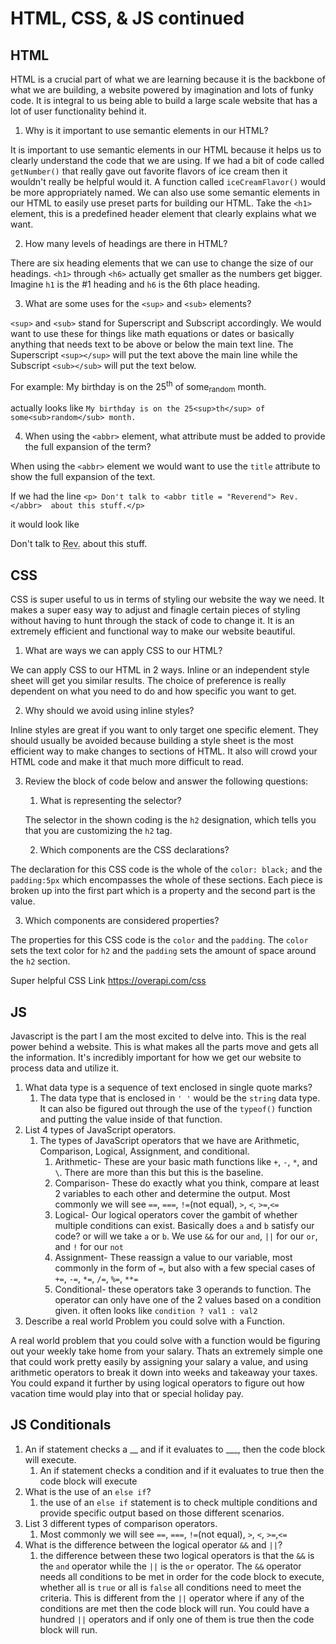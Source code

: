 # HTML, CSS, & JS continued

## HTML

HTML is a crucial part of what we are learning because it is the backbone of what we are building, a website powered by imagination and lots of funky code. It is integral to us being able to build a large scale website that has a lot of user functionality behind it.

1. Why is it important to use semantic elements in our HTML?

It is important to use semantic elements in our HTML because it helps us to clearly understand the code that we are using. If we had a bit of code called `getNumber()` that really gave out favorite flavors of ice cream then it wouldn't really be helpful would it. A function called `iceCreamFlavor()` would be more appropriately named. We can also use some semantic elements in our HTML to easily use preset parts for building our HTML. Take the `<h1>` element, this is a predefined header element that clearly explains what we want.

2. How many levels of headings are there in HTML?

There are six heading elements that we can use to change the size of our headings. `<h1>` through `<h6>` actually get smaller as the numbers get bigger. Imagine `h1` is the #1 heading and `h6` is the 6th place heading.

3. What are some uses for the `<sup>` and `<sub>` elements?

 `<sup>` and `<sub>` stand for Superscript and Subscript accordingly. We would want to use these for things like math equations or dates or basically anything that needs text to be above or below the main text line. The Superscript `<sup></sup>` will put the text above the main line while the Subscript `<sub></sub>` will put the text below. 

 For example: My birthday is on the 25<sup>th</sup> of some<sub>random</sub> month.

 actually looks like `My birthday is on the 25<sup>th</sup> of some<sub>random</sub> month.`

4. When using the `<abbr>` element, what attribute must be added to provide the full expansion of the term?

When using the `<abbr>` element we would want to use the `title` attribute to show the full expansion of the text.

If we had the line `<p> Don't talk to <abbr title = "Reverend"> Rev.</abbr>  about this stuff.</p>`

it would look like

<p> Don't talk to <abbr title = "Reverend"> Rev.</abbr>  about this stuff.</p>

## CSS

CSS is super useful to us in terms of styling our website the way we need. It makes a super easy way to adjust and finagle certain pieces of styling without having to hunt through the stack of code to change it. It is an extremely efficient and functional way to make our website beautiful.

1. What are ways we can apply CSS to our HTML?

We can apply CSS to our HTML in 2 ways. Inline or an independent style sheet will get you similar results. The choice of preference is really dependent on what you need to do and how specific you want to get.

2. Why should we avoid using inline styles?

Inline styles are great if you want to only target one specific element. They should usually be avoided because building a style sheet is the most efficient way to make changes to sections of HTML. It also will crowd your HTML code and make it that much more difficult to read.

3. Review the block of code below and answer the following questions:
   
   1. What is representing the selector?
   
   The selector in the shown coding is the `h2` designation, which tells you that you are customizing the `h2` tag.

   2. Which components are the CSS declarations?

The declaration for this CSS code is the whole of the `color: black;` and the `padding:5px` which encompasses the whole of these sections. Each piece is broken up into the first part which is a property and the second part is the value.
   
   3. Which components are considered properties?
   
The properties for this CSS code is the `color` and the `padding`. The `color` sets the text color for `h2` and the `padding` sets the amount of space around the `h2` section.

Super helpful CSS Link
https://overapi.com/css 
## JS

Javascript is the part I am the most excited to delve into. This is the real power behind a website. This is what makes all the parts move and gets all the information. It's incredibly important for how we get our website to process data and utilize it.

1. What data type is a sequence of text enclosed in single quote marks?
   1. The data type that is enclosed in `' '` would be the `string` data type. It can also be figured out through the use of the `typeof()` function and putting the value inside of that function.
2. List 4 types of JavaScript operators.
   1. The types of JavaScript operators that we have are Arithmetic, Comparison, Logical, Assignment, and conditional.
      1. Arithmetic- These are your basic math functions like `+`, `-`, `*`, and `\`. There are more than this but this is the baseline.
      2. Comparison- These do exactly what you think, compare at least 2 variables to each other and determine the output. Most commonly we will see `==`, `===`, `!=`(not equal), `>`, `<`, `>=`,`<=`
      3. Logical- Our logical operators cover the gambit of whether multiple conditions can exist. Basically does `a` and `b` satisfy our code? or will we take `a` or `b`. We use `&&` for our `and`, `||` for our `or`, and `!` for our `not`
      4. Assignment- These reassign a value to our variable, most commonly in the form of `=`, but also with a few special cases of `+=`, `-=`, `*=`, `/=`, `%=`, `**=`
      5. Conditional- these operators take 3 operands to function. The operator can only have one of the 2 values based on a condition given. it often looks like `condition ? val1 : val2`
3. Describe a real world Problem you could solve with a Function.

A real world problem that you could solve with a function would be figuring out your weekly take home from your salary. Thats an extremely simple one that could work pretty easily by assigning your salary a value, and using arithmetic operators to break it down into weeks and takeaway your taxes. You could expand it further by using logical operators to figure out how vacation time would play into that or special holiday pay.
## JS Conditionals

1. An if statement checks a __ and if it evaluates to ___, then the code block will execute.
   1. An if statement checks a condition and if it evaluates to true then the code block will execute
2. What is the use of an `else if`?
   1. the use of an `else if` statement is to check multiple conditions and provide specific output based on those different scenarios.
3. List 3 different types of comparison operators.
   1. Most commonly we will see `==`, `===`, `!=`(not equal), `>`, `<`, `>=`,`<=`
4. What is the difference between the logical operator `&&` and `||`?
   1. the difference between these two logical operators is that the `&&` is the `and` operator while the `||` is the `or` operator. The `&&` operator needs all conditions to be met in order for the code block to execute, whether all is `true` or all is `false` all conditions need to meet the criteria. This is different from the `||` operator where if any of the conditions are met then the code block will run. You could have a hundred `||` operators and if only one of them is true then the code block will run.